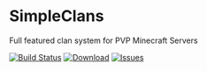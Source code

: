 SimpleClans
==========

Full featured clan system for PVP Minecraft Servers

[![Build Status](https://travis-ci.org/marcelo-mason/SimpleClans.svg)](https://travis-ci.org/marcelo-mason/SimpleClans)
[![Download](https://img.shields.io/badge/build-download-blue.svg)](http://repo.sacredlabyrinth.net:8080/job/SimpleClans/)
[![Issues](https://img.shields.io/github/issues/marcelo-mason/SimpleClans.svg)](https://github.com/marcelo-mason/SimpleClans/issues)